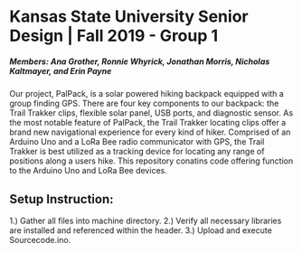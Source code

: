 # Kansas State University Senior Design | Fall 2019 - Group 1
##### Members: Ana Grother, Ronnie Whyrick, Jonathan Morris, Nicholas Kaltmayer, and Erin Payne

Our project, PalPack, is a solar powered hiking backpack equipped with a group finding GPS. There are four key components to our backpack: the Trail Trakker clips, flexible solar panel, USB ports, and diagnostic sensor. As the most notable feature of PalPack, the Trail Trakker locating clips offer a brand new navigational experience for every kind of hiker. Comprised of an Arduino Uno and a LoRa Bee radio communicator with GPS, the Trail Trakker is best utilized as a tracking device for locating any range of positions along a users hike. 
This repository conatins code offering function to the Arduino Uno and LoRa Bee devices.



## Setup Instruction:
1.) Gather all files into machine directory.
2.) Verify all necessary libraries are installed and referenced within the header.
3.) Upload and execute Sourcecode.ino.
